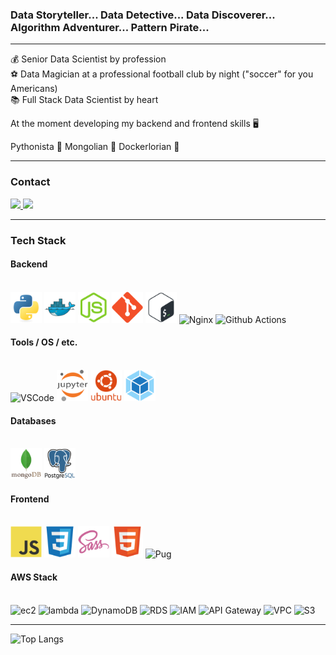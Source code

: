 ### Data Storyteller... Data Detective... Data Discoverer... Algorithm Adventurer... Pattern Pirate...

---

💰 Senior Data Scientist by profession  
⚽️ Data Magician at a professional football club by night ("soccer" for you Americans)  
📚 Full Stack Data Scientist by heart

At the moment developing my backend and frontend skills 🖥

Pythonista 🐍 Mongolian 🍃 Dockerlorian 🐳

---

### Contact

<p align="left">
  <a href="https://www.linkedin.com/in/sebastiansteenssoe/" target="_blank">
    <img src="https://img.shields.io/badge/-Sebastian%20Steenss%C3%B8e-blue?style=for-the-badge&logo=Linkedin&logoColor=white&link=https://www.linkedin.com/in/sebastiansteenssoe/"/>
  </a>
  <a href="mailto:vildmedpap@gmail.com" target="_blank">
    <img src="https://img.shields.io/badge/-gmail-c14438?style=for-the-badge&logo=Gmail&logoColor=white"/>
  </a>
</p>

---

### Tech Stack

#### Backend
<p align="left">
  <br>
    <img src="https://github.com/devicons/devicon/blob/master/icons/python/python-original.svg" alt="Python" width="50" height="50" />
    <img src="https://github.com/devicons/devicon/blob/master/icons/docker/docker-original.svg" alt="Docker" width="50" height="50" />
    <img src="https://github.com/devicons/devicon/blob/master/icons/nodejs/nodejs-original.svg" alt="Nodejs" width="50" height="50" />
    <img src="https://github.com/devicons/devicon/blob/master/icons/git/git-original.svg" alt="Git" width="50" height="50" />
    <img src="https://github.com/devicons/devicon/blob/master/icons/bash/bash-original.svg" alt="Bash" width="50" height="50" />
    <img src="https://cdn.worldvectorlogo.com/logos/nginx-1.svg" alt="Nginx" width="50" height="50" />
    <img src="https://avatars.githubusercontent.com/u/44036562?s=200&v=4" alt="Github Actions" width="50" height="50" />
  <br>
</p>

#### Tools / OS / etc.
<p align="left">
  <br>
    <img src="https://cdn.worldvectorlogo.com/logos/visual-studio-code-1.svg" alt="VSCode" width="50" height="50" />
    <img src="https://github.com/devicons/devicon/blob/master/icons/jupyter/jupyter-original-wordmark.svg" alt="Jupyter" width="50" height="50" />
    <img src="https://github.com/devicons/devicon/blob/master/icons/ubuntu/ubuntu-plain-wordmark.svg" alt="Ubuntu" width="50" height="50" />
    <img src="https://github.com/devicons/devicon/blob/master/icons/webpack/webpack-original.svg" alt="Webpack" width="50" height="50" />
  <br>
</p>

#### Databases
<p align="left">
  <br>
    <img src="https://github.com/devicons/devicon/blob/master/icons/mongodb/mongodb-original-wordmark.svg" alt="MongoDB" width="50" height="50" />
    <img src="https://github.com/devicons/devicon/blob/master/icons/postgresql/postgresql-original-wordmark.svg" alt="PostgreSQL" width="50" height="50" />
  <br>
</p>

#### Frontend
<p align="left">
  <br>
    <img src="https://github.com/devicons/devicon/blob/master/icons/javascript/javascript-original.svg" alt="JavaScript" width="50" height="50" />
    <img src="https://github.com/devicons/devicon/blob/master/icons/css3/css3-original.svg" alt="CSS3" width="50" height="50" />
    <img src="https://github.com/devicons/devicon/blob/master/icons/sass/sass-original.svg" alt="Sass" width="50" height="50" />
    <img src="https://github.com/devicons/devicon/blob/master/icons/html5/html5-original.svg" alt="HTML5" width="50" height="50" />
    <img src="https://camo.githubusercontent.com/2eb688a747805c9acd144faf728c8a30f86fc4ca5fb39e6528232f0372151364/68747470733a2f2f63646e2e7261776769742e636f6d2f7075676a732f7075672d6c6f676f2f656563343336636565386664396431373236643738333963626539396431663639343639326330632f5356472f7075672d66696e616c2d6c6f676f2d5f2d636f6c6f75722d3132382e737667" alt="Pug" width="50" height="50" />
  <br>
</p>

#### AWS Stack
<p align="left">
  <br>
    <img src="https://cdn.worldvectorlogo.com/logos/aws-ec2.svg" alt="ec2" width="50" height="50" />
    <img src="https://cdn.worldvectorlogo.com/logos/aws-lambda.svg" alt="lambda" width="50" height="50" />
    <img src="https://cdn.worldvectorlogo.com/logos/aws-dynamodb.svg" alt="DynamoDB" width="50" height="50" />
    <img src="https://cdn.worldvectorlogo.com/logos/aws-rds.svg" alt="RDS" width="50" height="50" />
    <img src="https://cdn.worldvectorlogo.com/logos/aws-iam.svg" alt="IAM" width="50" height="50" />
    <img src="https://cdn.worldvectorlogo.com/logos/aws-api-gateway.svg" alt="API Gateway" width="50" height="50" />
    <img src="https://cdn.worldvectorlogo.com/logos/aws-vpc-1.svg" alt="VPC" width="50" height="50" />
    <img src="https://snapshooter.com/assets/img/marketing/providers/aws-s3.svg" alt="S3" width="50" height="50" />
  <br>
</p>

---

![Top Langs](https://github-readme-stats.vercel.app/api/top-langs/?username=vildmedpap&langs_count=10&layout=compact)

